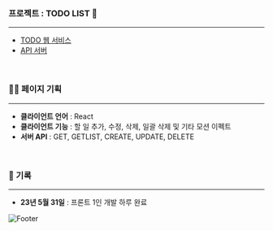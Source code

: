 <br>

### 프로젝트 : TODO LIST 👋
---
- [TODO 웹 서비스](http://yuziwoo1.dothome.co.kr/)
- [API 서버](http://yhtodo-env.eba-etyrmp7y.ap-northeast-2.elasticbeanstalk.com/swagger-ui/index.html#/)
<br>

### :technologist: 페이지 기획
---
- **클라이언트 언어** : React
- **클라이언트 기능** : 할 일 추가, 수정, 삭제, 일괄 삭제 및 기타 모션 이펙트
- **서버 API** : GET, GETLIST, CREATE, UPDATE, DELETE

<br>

### :running: 기록
---
- **23년 5월 31일** : 프론트 1인 개발 하루 완료


![Footer](https://capsule-render.vercel.app/api?type=waving&color=gradient&height=200&section=footer)
